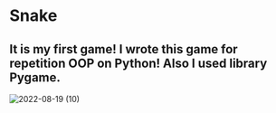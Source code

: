 # Snake
## It is my first game! I wrote this game for repetition OOP on Python! Also I used library Pygame. 
![2022-08-19 (10)](https://user-images.githubusercontent.com/55129151/185699475-a821f596-21a7-486b-a715-0866d3fe8ea3.png)

